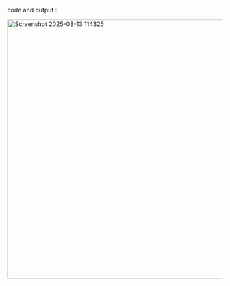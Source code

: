 code and output :

<img width="1107" height="605" alt="Screenshot 2025-08-13 114325" src="https://github.com/user-attachments/assets/41d1f7e0-a316-4786-b246-247c62fae22a" />
